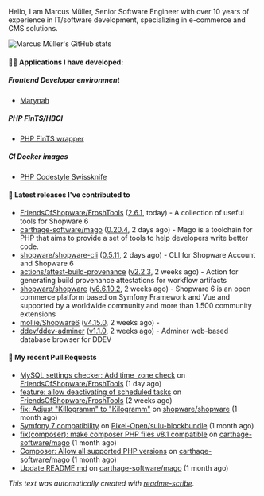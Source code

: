 Hello, I am Marcus Müller, Senior Software Engineer with over 10 years of experience in IT/software development, specializing in e-commerce and CMS solutions.

![Marcus Müller's GitHub stats](https://github-readme-stats-six-peach-60.vercel.app/api?username=M-arcus&show=reviews,prs_merged,prs_merged_percentage&show_icons=true&rank_icon=default&number_format=long&disable_animations=true&cache_seconds=86400)

#### 👨‍💻 Applications I have developed:

##### Frontend Developer environment
- [Marynah](https://github.com/M-arcus/Marynah)

##### PHP FinTS/HBCI
- [PHP FinTS wrapper](https://github.com/M-arcus/php-fints-wrapper)

##### CI Docker images
- [PHP Codestyle Swissknife](https://github.com/M-arcus/php-codestyle-swissknife-docker)

#### 🔭 Latest releases I've contributed to

- [FriendsOfShopware/FroshTools](https://github.com/FriendsOfShopware/FroshTools) ([2.6.1](https://github.com/FriendsOfShopware/FroshTools/releases/tag/2.6.1), today) - A collection of useful tools for Shopware 6
- [carthage-software/mago](https://github.com/carthage-software/mago) ([0.20.4](https://github.com/carthage-software/mago/releases/tag/0.20.4), 2 days ago) - Mago is a toolchain for PHP that aims to provide a set of tools to help developers write better code.
- [shopware/shopware-cli](https://github.com/shopware/shopware-cli) ([0.5.11](https://github.com/shopware/shopware-cli/releases/tag/0.5.11), 2 days ago) - CLI for Shopware Account and Shopware 6
- [actions/attest-build-provenance](https://github.com/actions/attest-build-provenance) ([v2.2.3](https://github.com/actions/attest-build-provenance/releases/tag/v2.2.3), 2 weeks ago) - Action for generating build provenance attestations for workflow artifacts
- [shopware/shopware](https://github.com/shopware/shopware) ([v6.6.10.2](https://github.com/shopware/shopware/releases/tag/v6.6.10.2), 2 weeks ago) - Shopware 6 is an open commerce platform based on Symfony Framework and Vue and supported by a worldwide community and more than 1.500 community extensions
- [mollie/Shopware6](https://github.com/mollie/Shopware6) ([v4.15.0](https://github.com/mollie/Shopware6/releases/tag/v4.15.0), 2 weeks ago) - 
- [ddev/ddev-adminer](https://github.com/ddev/ddev-adminer) ([v1.1.0](https://github.com/ddev/ddev-adminer/releases/tag/v1.1.0), 2 weeks ago) - Adminer web-based database browser for DDEV

#### 🔨 My recent Pull Requests

- [MySQL settings checker: Add time_zone check](https://github.com/FriendsOfShopware/FroshTools/pull/321) on [FriendsOfShopware/FroshTools](https://github.com/FriendsOfShopware/FroshTools) (1 day ago)
- [feature: allow deactivating of scheduled tasks](https://github.com/FriendsOfShopware/FroshTools/pull/316) on [FriendsOfShopware/FroshTools](https://github.com/FriendsOfShopware/FroshTools) (2 weeks ago)
- [fix: Adjust &#34;Killogramm&#34; to &#34;Kilogramm&#34;](https://github.com/shopware/shopware/pull/6669) on [shopware/shopware](https://github.com/shopware/shopware) (1 month ago)
- [Symfony 7 compatibility](https://github.com/Pixel-Open/sulu-blockbundle/pull/1) on [Pixel-Open/sulu-blockbundle](https://github.com/Pixel-Open/sulu-blockbundle) (1 month ago)
- [fix(composer): make composer PHP files v8.1 compatible](https://github.com/carthage-software/mago/pull/57) on [carthage-software/mago](https://github.com/carthage-software/mago) (1 month ago)
- [Composer: Allow all supported PHP versions](https://github.com/carthage-software/mago/pull/52) on [carthage-software/mago](https://github.com/carthage-software/mago) (1 month ago)
- [Update README.md](https://github.com/carthage-software/mago/pull/51) on [carthage-software/mago](https://github.com/carthage-software/mago) (1 month ago)

*This text was automatically created with [readme-scribe](https://github.com/muesli/readme-scribe).*
